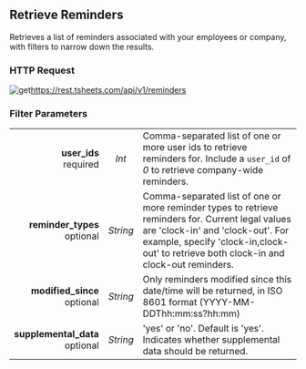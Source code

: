 ## Retrieve Reminders

Retrieves a list of reminders associated with your employees or company, with filters to narrow down the results.

### HTTP Request

<img src="../../images/get.png" alt="get"/><api>https://rest.tsheets.com/api/v1/reminders</api>

### Filter Parameters

|                |             |             |
| -------------: | :---------: | ----------- |
| **user_ids**<br/>required | _Int_ | Comma-separated list of one or more user ids to retrieve reminders for. Include a `user_id` of _0_ to retrieve company-wide reminders. |
| **reminder_types**<br/>optional | _String_ | Comma-separated list of one or more reminder types to retrieve reminders for. Current legal values are 'clock-in' and 'clock-out'. For example, specify 'clock-in,clock-out' to retrieve both clock-in and clock-out reminders. |
| **modified_since**<br/>optional | _String_ | Only reminders modified since this date/time will be returned, in ISO 8601 format (YYYY-MM-DDThh:mm:ss?hh:mm) |
| **supplemental_data**<br/>optional | _String_ | 'yes' or 'no'. Default is 'yes'. Indicates whether supplemental data should be returned. |
